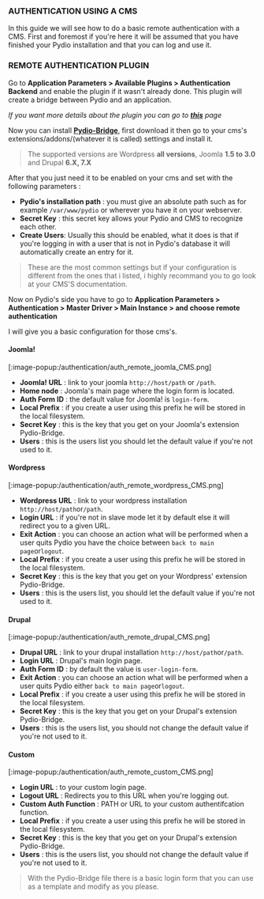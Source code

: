 ### AUTHENTICATION USING A CMS
In this guide we will see how to do a basic remote authentication with a CMS.
First and foremost if you're here it will be assumed that you have finished your Pydio installation and that you can log and use it.

### REMOTE AUTHENTICATION PLUGIN

Go to **Application Parameters > Available Plugins > Authentication Backend** and enable the plugin if it wasn't already done.
This plugin will create a bridge between Pydio and an application.

*If you want more details about the plugin you can go to **[this](https://pydio.com/fr/docs/references/plugins/auth/remote)** page*

Now you can install **[Pydio-Bridge](https://pydio.com/en/get-pydio/downloads/cms-bridges)**, first download it then go to your cms's extensions/addons/(whatever it is called) settings and install it.

> The supported versions are Wordpress **all versions**, Joomla **1.5 to 3.0** and Drupal **6.X, 7.X**

After that you just need it to be enabled on your cms and set with the following parameters :
+ **Pydio's installation path** : you must give an absolute path such as for example `/var/www/pydio` or wherever you have it on your webserver.
+ **Secret Key** : this secret key allows your Pydio and CMS to recognize each other.
+ **Create Users**: Usually this should be enabled, what it does is that if you're logging in with a user that is not in Pydio's database it will automatically create an entry for it.


> These are the most common settings but if your configuration is different from the ones that i listed, i highly recommand you to go look at your CMS'S documentation.

Now on Pydio's side you have to go to **Application Parameters > Authentication > Master Driver > Main Instance > and choose remote authentication**

I will give you a basic configuration for those cms's.

#### Joomla!
[:image-popup:/authentication/auth_remote_joomla_CMS.png]

+ **Joomla! URL** : link to your joomla `http://host/path` or `/path`.
+ **Home node** : Joomla's main page where the login form is located.
+ **Auth Form ID** : the default value for Joomla! is `login-form`.
+ **Local Prefix** : if you create a user using this prefix he will be stored in the local filesystem.
+ **Secret Key** : this is the key that you get on your Joomla's extension Pydio-Bridge. 
+ **Users** : this is the users list you should let the default value if you're not used to it.


#### Wordpress
[:image-popup:/authentication/auth_remote_wordpress_CMS.png]

+ **Wordpress URL** : link to your wordpress installation `http://host/path`or`/path`.
+ **Login URL** : if you're not in slave mode let it by default else it will redirect you to a given URL.
+ **Exit Action** : you can choose an action what will be performed when a user quits Pydio
you have the choice between `back to main page`or`logout`.
+ **Local Prefix** : if you create a user using this prefix he will be stored in the local filesystem.
+ **Secret Key** : this is the key that you get on your Wordpress' extension Pydio-Bridge.
+ **Users** : this is the users list, you should let the default value if you're not used to it. 

#### Drupal
[:image-popup:/authentication/auth_remote_drupal_CMS.png]

+ **Drupal URL** : link to your drupal installation `http://host/path`or`/path`.
+ **Login URL** : Drupal's main login page.
+ **Auth Form ID** : by default the value is `user-login-form`.
+ **Exit Action** : you can choose an action what will be performed when a user quits Pydio either `back to main page`or`logout`.
+ **Local Prefix** : if you create a user using this prefix he will be stored in the local filesystem.
+ **Secret Key** : this is the key that you get on your Drupal's extension Pydio-Bridge.
+ **Users** : this is the users list, you should not change the default value if you're not used to it. 

#### Custom
[:image-popup:/authentication/auth_remote_custom_CMS.png]

+ **Login URL** : to your custom login page.
+ **Logout URL** : Redirects you to this URL when you're logging out.
+ **Custom Auth Function** : PATH or URL to your custom authentifcation function.
+ **Local Prefix** : if you create a user using this prefix he will be stored in the local filesystem.
+ **Secret Key** : this is the key that you get on your Drupal's extension Pydio-Bridge.
+ **Users** : this is the users list, you should not change the default value if you're not used to it. 

>With the Pydio-Bridge file there is a basic login form that you can use as a template and modify as you please.


